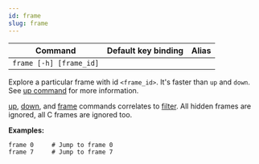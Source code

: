 ```yaml
---
id: frame
slug: frame
---
```


| Command | Default key binding | Alias |
| ------- | ------------------- | ----- |
| `frame [-h] [frame_id]` ||  |

Explore a particular frame with id `<frame_id>`. It's faster than `up` and `down`. See [up command](/docs/commands/up) for more information.

[up](/docs/commands/up), [down](/docs/commands/down), and [frame](/docs/commands/frame) commands correlates to [filter](/docs/guides/filter). All hidden frames are ignored, all C frames are ignored too.

**Examples:**

```
frame 0     # Jump to frame 0
frame 7     # Jump to frame 7
```
